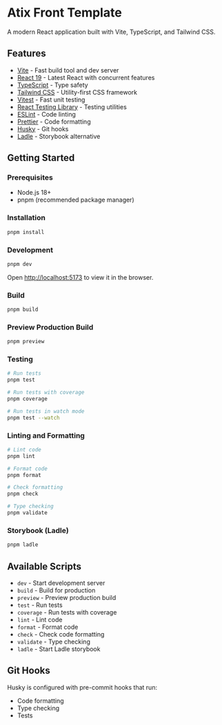 # Atix Front Template

A modern React application built with Vite, TypeScript, and Tailwind CSS.

## Features

- [Vite](https://vitejs.dev/) - Fast build tool and dev server
- [React 19](https://react.dev/) - Latest React with concurrent features
- [TypeScript](https://www.typescriptlang.org/) - Type safety
- [Tailwind CSS](https://tailwindcss.com/) - Utility-first CSS framework
- [Vitest](https://vitest.dev/) - Fast unit testing
- [React Testing Library](https://testing-library.com/docs/react-testing-library/intro/) - Testing utilities
- [ESLint](https://eslint.org/) - Code linting
- [Prettier](https://prettier.io/) - Code formatting
- [Husky](https://typicode.github.io/husky/) - Git hooks
- [Ladle](https://ladle.dev/) - Storybook alternative

## Getting Started

### Prerequisites

- Node.js 18+
- pnpm (recommended package manager)

### Installation

```bash
pnpm install
```

### Development

```bash
pnpm dev
```

Open [http://localhost:5173](http://localhost:5173) to view it in the browser.

### Build

```bash
pnpm build
```

### Preview Production Build

```bash
pnpm preview
```

### Testing

```bash
# Run tests
pnpm test

# Run tests with coverage
pnpm coverage

# Run tests in watch mode
pnpm test --watch
```

### Linting and Formatting

```bash
# Lint code
pnpm lint

# Format code
pnpm format

# Check formatting
pnpm check

# Type checking
pnpm validate
```

### Storybook (Ladle)

```bash
pnpm ladle
```

## Available Scripts

- `dev` - Start development server
- `build` - Build for production
- `preview` - Preview production build
- `test` - Run tests
- `coverage` - Run tests with coverage
- `lint` - Lint code
- `format` - Format code
- `check` - Check code formatting
- `validate` - Type checking
- `ladle` - Start Ladle storybook

## Git Hooks

Husky is configured with pre-commit hooks that run:

- Code formatting
- Type checking
- Tests

